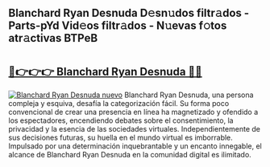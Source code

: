 ## Blanchard Ryan Desnuda D𝚎sn𝚞dos filtr𝚊dos - Parts-pYd Vid𝚎os filtr𝚊dos - N𝚞evas f𝚘tos atr𝚊ctivas BTPeB

# <h2><a href="http://mb5cmm.tromn.icu/?c=Blanchard+Ryan+Desnuda">🔗👉👉👉 Blanchard Ryan Desnuda 🔗🔗</a></h2>

[![Blanchard Ryan Desnuda nuevo](https://i.imgur.com/pEAQMta.gif)](http://mb5cmm.tromn.icu/?c=Blanchard+Ryan+Desnuda)
Blanchard Ryan Desnuda, una persona compleja y esquiva, desafía la categorización fácil. Su forma poco convencional de crear una presencia en línea ha magnetizado y ofendido a los espectadores, encendiendo debates sobre el consentimiento, la privacidad y la esencia de las sociedades virtuales. Independientemente de sus decisiones futuras, su huella en el mundo virtual es imborrable. Impulsado por una determinación inquebrantable y un encanto innegable, el alcance de Blanchard Ryan Desnuda en la comunidad digital es ilimitado.

